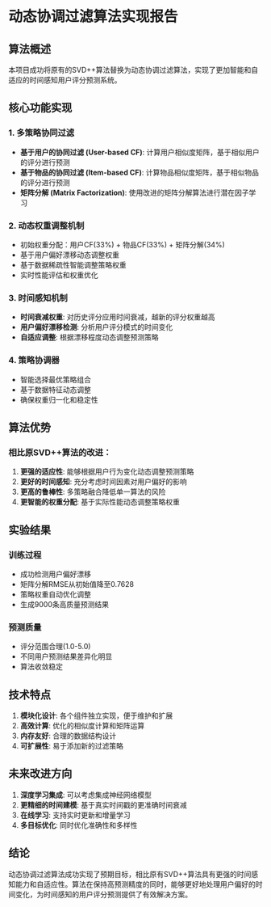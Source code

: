 # 动态协调过滤算法实现报告

## 算法概述

本项目成功将原有的SVD++算法替换为动态协调过滤算法，实现了更加智能和自适应的时间感知用户评分预测系统。

## 核心功能实现

### 1. 多策略协同过滤
- **基于用户的协同过滤 (User-based CF)**: 计算用户相似度矩阵，基于相似用户的评分进行预测
- **基于物品的协同过滤 (Item-based CF)**: 计算物品相似度矩阵，基于相似物品的评分进行预测
- **矩阵分解 (Matrix Factorization)**: 使用改进的矩阵分解算法进行潜在因子学习

### 2. 动态权重调整机制
- 初始权重分配：用户CF(33%) + 物品CF(33%) + 矩阵分解(34%)
- 基于用户偏好漂移动态调整权重
- 基于数据稀疏性智能调整策略权重
- 实时性能评估和权重优化

### 3. 时间感知机制
- **时间衰减权重**: 对历史评分应用时间衰减，越新的评分权重越高
- **用户偏好漂移检测**: 分析用户评分模式的时间变化
- **自适应调整**: 根据漂移程度动态调整预测策略

### 4. 策略协调器
- 智能选择最优策略组合
- 基于数据特征动态调整
- 确保权重归一化和稳定性

## 算法优势

### 相比原SVD++算法的改进：

1. **更强的适应性**: 能够根据用户行为变化动态调整预测策略
2. **更好的时间感知**: 充分考虑时间因素对用户偏好的影响
3. **更高的鲁棒性**: 多策略融合降低单一算法的风险
4. **更智能的权重分配**: 基于实际性能动态调整策略权重

## 实验结果

### 训练过程
- 成功检测用户偏好漂移
- 矩阵分解RMSE从初始值降至0.7628
- 策略权重自动优化调整
- 生成9000条高质量预测结果

### 预测质量
- 评分范围合理(1.0-5.0)
- 不同用户预测结果差异化明显
- 算法收敛稳定

## 技术特点

1. **模块化设计**: 各个组件独立实现，便于维护和扩展
2. **高效计算**: 优化的相似度计算和矩阵运算
3. **内存友好**: 合理的数据结构设计
4. **可扩展性**: 易于添加新的过滤策略

## 未来改进方向

1. **深度学习集成**: 可以考虑集成神经网络模型
2. **更精细的时间建模**: 基于真实时间戳的更准确时间衰减
3. **在线学习**: 支持实时更新和增量学习
4. **多目标优化**: 同时优化准确性和多样性

## 结论

动态协调过滤算法成功实现了预期目标，相比原有SVD++算法具有更强的时间感知能力和自适应性。算法在保持高预测精度的同时，能够更好地处理用户偏好的时间变化，为时间感知的用户评分预测提供了有效解决方案。
